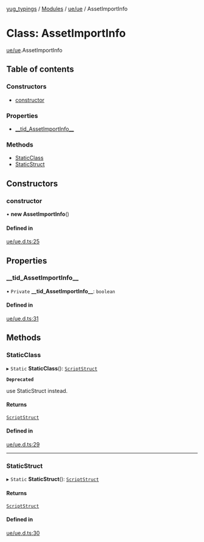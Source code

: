 [yug_typings](../README.md) / [Modules](../modules.md) / [ue/ue](../modules/ue_ue.md) / AssetImportInfo

# Class: AssetImportInfo

[ue/ue](../modules/ue_ue.md).AssetImportInfo

## Table of contents

### Constructors

- [constructor](ue_ue.AssetImportInfo.md#constructor)

### Properties

- [\_\_tid\_AssetImportInfo\_\_](ue_ue.AssetImportInfo.md#__tid_assetimportinfo__)

### Methods

- [StaticClass](ue_ue.AssetImportInfo.md#staticclass)
- [StaticStruct](ue_ue.AssetImportInfo.md#staticstruct)

## Constructors

### constructor

• **new AssetImportInfo**()

#### Defined in

[ue/ue.d.ts:25](https://github.com/YugMetaverse/yug_typings/blob/25cad34/ue/ue.d.ts#L25)

## Properties

### \_\_tid\_AssetImportInfo\_\_

• `Private` **\_\_tid\_AssetImportInfo\_\_**: `boolean`

#### Defined in

[ue/ue.d.ts:31](https://github.com/YugMetaverse/yug_typings/blob/25cad34/ue/ue.d.ts#L31)

## Methods

### StaticClass

▸ `Static` **StaticClass**(): [`ScriptStruct`](ue_ue.ScriptStruct.md)

**`Deprecated`**

use StaticStruct instead.

#### Returns

[`ScriptStruct`](ue_ue.ScriptStruct.md)

#### Defined in

[ue/ue.d.ts:29](https://github.com/YugMetaverse/yug_typings/blob/25cad34/ue/ue.d.ts#L29)

___

### StaticStruct

▸ `Static` **StaticStruct**(): [`ScriptStruct`](ue_ue.ScriptStruct.md)

#### Returns

[`ScriptStruct`](ue_ue.ScriptStruct.md)

#### Defined in

[ue/ue.d.ts:30](https://github.com/YugMetaverse/yug_typings/blob/25cad34/ue/ue.d.ts#L30)
